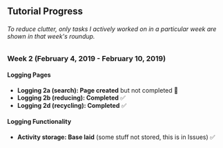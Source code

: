 ## Tutorial Progress

###### To reduce clutter, only tasks I actively worked on in a particular week are shown in that week's roundup.

### Week 2 (February 4, 2019 - February 10, 2019)

#### Logging Pages
* **Logging 2a (search): Page created** but not completed 🔶
* **Logging 2b (reducing): Completed** ✅
* **Logging 2d (recycling): Completed** ✅

#### Logging Functionality
* **Activity storage: Base laid** (some stuff not stored, this is in Issues) ✅


